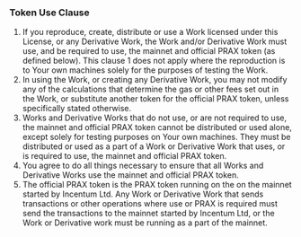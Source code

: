 ### Token Use Clause

1. If you reproduce, create, distribute or use a Work licensed under this License, or any Derivative Work, the Work and/or Derivative Work must use, and be required to use, the mainnet and official PRAX token (as defined below). This clause 1 does not apply where the reproduction is to Your own machines solely for the purposes of testing the Work.
2. In using the Work, or creating any Derivative Work, you may not modify any of the calculations that determine the gas or other fees set out in the Work, or substitute another token for the official PRAX token, unless specifically stated otherwise.
3. Works and Derivative Works that do not use, or are not required to use, the mainnet and official PRAX token cannot be distributed or used alone, except solely for testing purposes on Your own machines. They must be distributed or used as a part of a Work or Derivative Work that uses, or is required to use, the mainnet and official PRAX token.
4. You agree to do all things necessary to ensure that all Works and Derivative Works use the mainnet and official PRAX token.
5. The official PRAX token is the PRAX token running on the on the mainnet started by Incentum Ltd. Any Work or Derivative Work that sends transactions or other operations where use or PRAX is required must send the transactions to the mainnet started by Incentum Ltd, or the Work or Derivative work must be running as a part of the mainnet.
